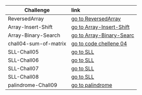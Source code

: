 ﻿|Challenge |   link    |
|-----------|:-----------
|ReversedArray|[go to ReversedArray](https://bashar-owainat.github.io/data-structures-and-algorithms/DataStructureApp/DataStructureApp/Chall01-array-reverse/BinarySearchWhiteboard)
|Array-Insert-Shift|[go to Array-Insert-Shift](https://bashar-owainat.github.io/data-structures-and-algorithms/DataStructureApp/DataStructureApp/Chall02-array-shift-insert/ArrayInsertWhiteboard)
|Array-Binary-Search|[go to Array-Binary-Searc](https://bashar-owainat.github.io/data-structures-and-algorithms/DataStructureApp/DataStructureApp/Chall03-binary-search/BinarySearchWhiteboard)
|chall04-sum-of-matrix|[go to code chellene 04](https://bashar-owainat.github.io/data-structures-and-algorithms/DataStructureApp/DataStructureApp/Chall04-sum-of-matrix/whiteboard)
|SLL-Chall05|[go to SLL](https://bashar-owainat.github.io/data-structures-and-algorithms/DataStructureApp/DataStructureApp/Chall05-6-7-LinkedList/Challenge05/Chall05-whiteboard)
|SLL-Chall06|[go to SLL](https://bashar-owainat.github.io/data-structures-and-algorithms/DataStructureApp/DataStructureApp/Chall05-6-7-LinkedList/Challenge06/Chall06-whiteboard)
|SLL-Chall07|[go to SLL](https://bashar-owainat.github.io/data-structures-and-algorithms/DataStructureApp/DataStructureApp/Chall05-6-7-LinkedList/Challenge07/Chall07-whiteboard)
|SLL-Chall08|[go to SLL](https://bashar-owainat.github.io/data-structures-and-algorithms/DataStructureApp/DataStructureApp/Chall05-6-7-LinkedList/Challenge08/Chall08-whiteboard)
|palindrome-Chall09|[go to palindrome](https://bashar-owainat.github.io/data-structures-and-algorithms/DataStructureApp/DataStructureApp/Chall09/chall09)

